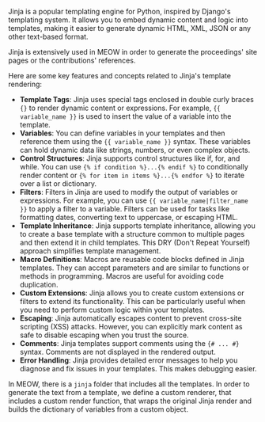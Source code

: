 Jinja is a popular templating engine for Python, inspired by Django's templating system. It allows you to embed dynamic content and logic into templates, making it easier to generate dynamic HTML, XML, JSON or any other text-based format.

Jinja is extensively used in MEOW in order to generate the proceedings' site pages or the contributions' references.

Here are some key features and concepts related to Jinja's template rendering:

- **Template Tags**: Jinja uses special tags enclosed in double curly braces `{}` to render dynamic content or expressions. For example, `{{ variable_name }}` is used to insert the value of a variable into the template.
- **Variables**: You can define variables in your templates and then reference them using the `{{ variable_name }}` syntax. These variables can hold dynamic data like strings, numbers, or even complex objects.
- **Control Structures**: Jinja supports control structures like if, for, and while. You can use `{% if condition %}...{% endif %}` to conditionally render content or `{% for item in items %}...{% endfor %}` to iterate over a list or dictionary.
- **Filters**: Filters in Jinja are used to modify the output of variables or expressions. For example, you can use `{{ variable_name|filter_name }}` to apply a filter to a variable. Filters can be used for tasks like formatting dates, converting text to uppercase, or escaping HTML.
- **Template Inheritance**: Jinja supports template inheritance, allowing you to create a base template with a structure common to multiple pages and then extend it in child templates. This DRY (Don't Repeat Yourself) approach simplifies template management.
- **Macro Definitions**: Macros are reusable code blocks defined in Jinja templates. They can accept parameters and are similar to functions or methods in programming. Macros are useful for avoiding code duplication.
- **Custom Extensions**: Jinja allows you to create custom extensions or filters to extend its functionality. This can be particularly useful when you need to perform custom logic within your templates.
- **Escaping**: Jinja automatically escapes content to prevent cross-site scripting (XSS) attacks. However, you can explicitly mark content as safe to disable escaping when you trust the source.
- **Comments**: Jinja templates support comments using the `{# ... #}` syntax. Comments are not displayed in the rendered output.
- **Error Handling**: Jinja provides detailed error messages to help you diagnose and fix issues in your templates. This makes debugging easier.

In MEOW, there is a `jinja` folder that includes all the templates. In order to generate the text from a template, we define a custom renderer, that includes a custom render function, that wraps the original Jinja render and builds the dictionary of variables from a custom object.
